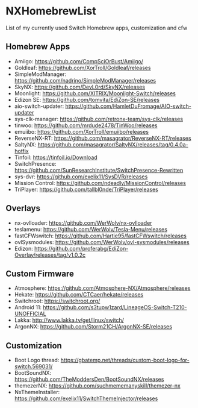 # NXHomebrewList
List of my currently used Switch Homebrew apps, customization and cfw


## Homebrew Apps

* Amiigo: https://github.com/CompSciOrBust/Amiigo/ 
* Goldleaf: https://github.com/XorTroll/Goldleaf/releases
* SimpleModManager: https://github.com/nadrino/SimpleModManager/releases
* SkyNX: https://github.com/DevL0rd/SkyNX/releases
* Moonlight: https://github.com/XITRIX/Moonlight-Switch/releases
* Edizon SE: https://github.com/tomvita/EdiZon-SE/releases 
* aio-switch-updater: https://github.com/HamletDuFromage/AIO-switch-updater
* sys-clk-manager: https://github.com/retronx-team/sys-clk/releases
* tinwoo: https://github.com/mrdude2478/TinWoo/releases
* emuiibo: https://github.com/XorTroll/emuiibo/releases
* ReverseNX-RT: https://github.com/masagrator/ReverseNX-RT/releases
* SaltyNX: https://github.com/masagrator/SaltyNX/releases/tag/0.4.0a-hotfix
* Tinfoil: https://tinfoil.io/Download
* SwitchPresence: https://github.com/SunResearchInstitute/SwitchPresence-Rewritten
* sys-dvr: https://github.com/exelix11/SysDVR/releases
* Mission Control: https://github.com/ndeadly/MissionControl/releases
* TriPlayer: https://github.com/tallbl0nde/TriPlayer/releases

## Overlays

* nx-ovlloader: https://github.com/WerWolv/nx-ovlloader
* teslamenu: https://github.com/WerWolv/Tesla-Menu/releases
* fastCFWswitch: https://github.com/Hartie95/fastCFWswitch/releases
* ovlSysmodules: https://github.com/WerWolv/ovl-sysmodules/releases
* Edizon: https://github.com/proferabg/EdiZon-Overlay/releases/tag/v1.0.2c

## Custom Firmware

* Atmosphere: https://github.com/Atmosphere-NX/Atmosphere/releases
* Hekate: https://github.com/CTCaer/hekate/releases
* Switchroot: https://switchroot.org/
* Android 11: https://github.com/s3tupw1zard/LineageOS-Switch-T210-UNOFFICIAL
* Lakka: http://www.lakka.tv/get/linux/switch/
* ArgonNX: https://github.com/Storm21CH/ArgonNX-SE/releases


## Customization

* Boot Logo thread: https://gbatemp.net/threads/custom-boot-logo-for-switch.569031/
* BootSoundNX: https://github.com/TheModdersDen/BootSoundNX/releases
* themezerNX: https://github.com/suchmememanyskill/themezer-nx
* NxThemeInstaller: https://github.com/exelix11/SwitchThemeInjector/releases


